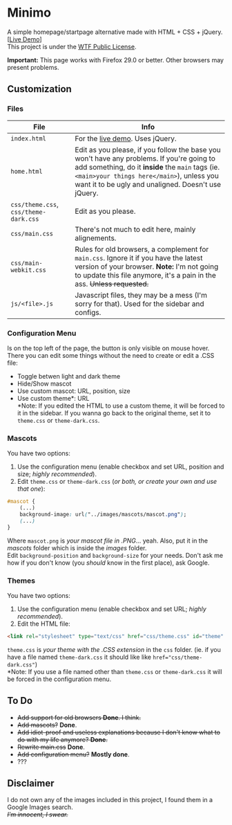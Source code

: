 Minimo
=======
A simple homepage/startpage alternative made with HTML + CSS + jQuery. [[Live Demo](http://jackosdev.github.io/Minimo-Homepage/)]  
This project is under the [WTF Public License](http://www.wtfpl.net/).

**Important:** This page works with Firefox 29.0 or better. Other browsers may present problems.

Customization
-------------
### Files
| File                  | Info |
|-----------------------|------|
| `index.html`          | For the [live demo](http://jackosdev.github.io/Minimo-Homepage/). Uses jQuery. |
| `home.html`           | Edit as you please, if you follow the base you won't have any problems. If you're going to add something, do it **inside** the `main` tags (ie. `<main>your things here</main>`), unless you want it to be ugly and unaligned. Doesn't use jQuery. |
| `css/theme.css`, `css/theme-dark.css` | Edit as you please. |
| `css/main.css`        | There's not much to edit here, mainly alignements. |
| `css/main-webkit.css` | Rules for old browsers, a complement for `main.css`. Ignore it if you have the latest version of your browser. **Note:** I'm not going to update this file anymore, it's a pain in the ass. ~~Unless requested.~~ |
| `js/<file>.js`        | Javascript files, they may be a mess (I'm sorry for that). Used for the sidebar and configs. | 


### Configuration Menu
Is on the top left of the page, the button is only visible on mouse hover.  
There you can edit some things without the need to create or edit a .CSS file:
- Toggle betwen light and dark theme
- Hide/Show mascot
- Use custom mascot: URL, position, size
- Use custom theme*: URL  
*Note: If you edited the HTML to use a custom theme, it will be forced to it in the sidebar. If you wanna go back to the original theme, set it to `theme.css` or `theme-dark.css`.


### Mascots
You have two options:  
1. Use the configuration menu (enable checkbox and set URL, position and size; _highly recommended_).  
2. Edit `theme.css` or `theme-dark.css` (_or both, or create your own and use that one_):
```css
#mascot {
    (...)
    background-image: url("../images/mascots/mascot.png");
    (...)
}
```
Where `mascot.png` is _your mascot file in .PNG_... yeah. Also, put it in the _mascots_ folder which is inside the _images_ folder.  
Edit `background-position` and `background-size` for your needs. Don't ask me how if you don't know (you _should_ know in the first place), ask Google.

### Themes
You have two options:  
1. Use the configuration menu (enable checkbox and set URL; _highly recommended_).  
2. Edit the HTML file:
```html
<link rel="stylesheet" type="text/css" href="css/theme.css" id="theme" />
```

`theme.css` is _your theme with the .CSS extension_ in the `css` folder. (ie. if you have a file named `theme-dark.css` it should like like `href="css/theme-dark.css"`)  
*Note: If you use a file named other than `theme.css` or `theme-dark.css` it will be forced in the configuration menu.


To Do
------
* ~~Add support for old browsers **Done**. I think.~~ 
* ~~Add mascots?~~ **Done**.
* ~~Add idiot-proof and useless explanations because I don't know what to do with my life anymore? **Done**.~~
* ~~Rewrite main.css~~ **Done**.
* ~~Add configuration menu?~~ **Mostly done**. 
* ???


Disclaimer
----------
I do not own any of the images included in this project, I found them in a Google Images search.  
~~_I'm innocent, I swear._~~
